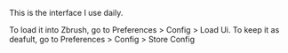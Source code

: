 This is the interface I use daily. 

To load it into Zbrush, go to Preferences > Config > Load Ui.
To keep it as deafult, go to Preferences > Config > Store Config

